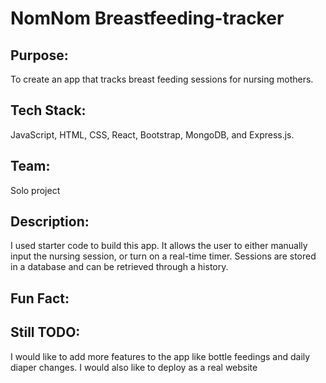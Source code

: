 # NomNom Breastfeeding-tracker

## Purpose:
To create an app that tracks breast feeding sessions for nursing mothers.
## Tech Stack:
JavaScript, HTML, CSS, React, Bootstrap, MongoDB, and Express.js.
## Team:
Solo project
## Description:
I used starter code to build this app. It allows the user to either manually input the nursing session, or turn on a real-time timer. Sessions are stored in a database and can be retrieved through a history. 
## Fun Fact:

## Still TODO:
I would like to add more features to the app like bottle feedings and daily diaper changes. I would also like to deploy as a real website
